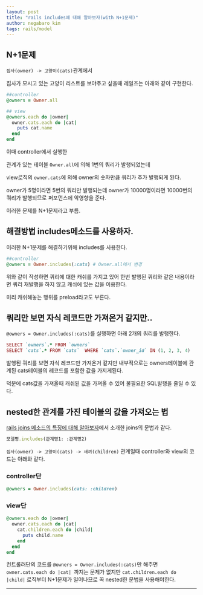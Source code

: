 ```yaml
---
layout: post
title: "rails includes에 대해 알아보자(with N+1문제)"
author: negabaro kim
tags: rails/model
---
```



## N+1문제

`집사(owner) -> 고양이(cats)`관계에서

집사가 모시고 있는 고양이 리스트를 보야주고 싶을때 레일즈는 아래와 같이 구현한다.

```ruby
##controller
@owners = Owner.all
```


```ruby
## view
@owners.each do |owner|
  owner.cats.each do |cat| 
    puts cat.name
  end
end
```

이때 controller에서 실행한

관계가 있는 테이블 `Owner.all`에 의해 1번의 쿼리가 발행되었는데

view로직의 `owner.cats`에 의해 owner의 숫자만큼 쿼리가 추가 발행되게 된다.

owner가 5명이라면 5번의 쿼리만 발행되는데 owner가 10000명이라면 10000번의 쿼리가 발행되므로 퍼포먼스에 악영향을 준다. 

이러한 문제를 N+1문제라고 부름.



## 해결방법 includes메소드를 사용하자.

이러한 N+1문제를 해결하기위해 includes를 사용한다.

```ruby
##controller
@owners = Owner.includes(:cats) # Owner.all에서 변경
```

위와 같이 작성하면 쿼리에 대한 캐쉬를 가지고 있어 한번 발행된 쿼리와 같은 내용이라면 쿼리 재발행을 하지 않고 캐쉬에 있는 값을 이용한다.

미리 캐쉬해놓는 행위를 preload라고도 부른다.


## 쿼리만 보면 자식 레코드만 가져온거 같지만..

`@owners = Owner.includes(:cats)`를 실행하면 아래 2개의 쿼리를 발행한다.


```ruby
SELECT `owners`.* FROM `owners` 
SELECT `cats`.* FROM `cats`  WHERE `cats`.`owner_id` IN (1, 2, 3, 4)
```

발행된 쿼리를 보면 자식 레코드만 가져온거 같지만 내부적으로는 owners테이블에 관계된 cats테이블의 레코드를 포함한 값을 가지게된다.

덕분에 cats값을 가져올때 캐쉬된 값을 가져올 수 있어 불필요한 SQL발행을 줄일  수 있다.


## nested한 관계를 가진 테이블의 값을 가져오는 법

[rails joins 메소드의 특징에 대해 알아보자]에서 소개한 joins의 문법과 같다.

```ruby
모델명.includes(관계명1: :관계명2)
```


`집사(owner) -> 고양이(cats) -> 새끼(children)` 관계일때 controller와 view의 코드는 아래와 같다.


### controller단

```ruby
@owners = Owner.includes(cats: :children)
```

### view단

```ruby
@owners.each do |owner|
  owner.cats.each do |cat| 
    cat.children.each do |child|
      puts child.name
    end
  end
end
```


컨트롤러단의 코드를 `@owners = Owner.includes(:cats)`만 해주면 
`owner.cats.each do |cat| `까지는 문제가 없지만 `cat.children.each do |child|` 로직부터 N+1문제가 일어나므로 꼭 nested한 문법을 사용해야한다.



---

[Link1]: https://pikawaka.com/rails/includes

[rails joins 메소드의 특징에 대해 알아보자]: https://negabaro.github.io/archive/rails-join-query-detail